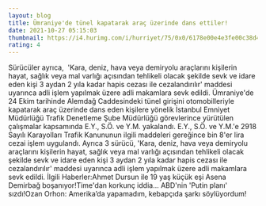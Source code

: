```yaml
--- 
layout: blog
title: Ümraniye'de tünel kapatarak araç üzerinde dans ettiler!
date: 2021-10-27 05:15:03
thumbnail: https://i4.hurimg.com/i/hurriyet/75/0x0/6178e00e4e3fe00c38d4ef0a.jpg
rating: 4
---
```

Sürücüler ayrıca,  'Kara, deniz, hava veya demiryolu araçlarını kişilerin hayat, sağlık veya mal varlığı açısından tehlikeli olacak şekilde sevk ve idare eden kişi 3 aydan 2 yıla kadar hapis cezası ile cezalandırılır' maddesi uyarınca adli işlem yapılmak üzere adli makamlara sevk edildi. Ümraniye'de 24 Ekim tarihinde Alemdağ Caddesindeki tünel girişini otomobilleriyle kapatarak araç üzerinde dans eden kişilere yönelik İstanbul Emniyet Müdürlüğü Trafik Denetleme Şube Müdürlüğü görevlerince yürütülen çalışmalar kapsamında E.Y., S.Ö. ve Y.M. yakalandı. E.Y., S.Ö. ve Y.M.'e 2918 Sayılı Karayolları Trafik Kanununun ilgili maddeleri gereğince bin 8'er lira cezai işlem uygulandı. Ayrıca 3 sürücü, 'Kara, deniz, hava veya demiryolu araçlarını kişilerin hayat, sağlık veya mal varlığı açısından tehlikeli olacak şekilde sevk ve idare eden kişi 3 aydan 2 yıla kadar hapis cezası ile cezalandırılır' maddesi uyarınca adli işlem yapılmak üzere adli makamlara sevk edildi. İlgili Haberler:Ahmet Dursun ile 19 yaş küçük eşi Asena Demirbağ boşanıyor!Time'dan korkunç iddia... ABD'nin 'Putin planı' sızdı!Ozan Orhon: Amerika’da yapamadım, kebapçıda şarkı söylüyordum!